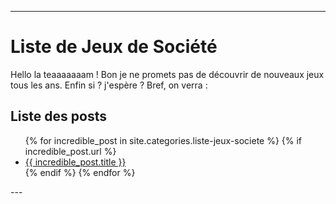 
---
# Liste de Jeux de Société
Hello la teaaaaaaam !
Bon je ne promets pas de découvrir de nouveaux jeux tous les ans. Enfin si ? j'espère ?
Bref, on verra :

## Liste des posts
<ul>
  {% for incredible_post in site.categories.liste-jeux-societe %}
    {% if incredible_post.url %}
        <li><a href="{{ site.baseurl }}/{{ incredible_post.url }}">{{ incredible_post.title }}</a></li>
    {% endif %}
  {% endfor %}
</ul>
--- 
